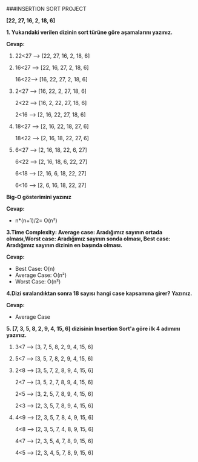 ###INSERTION SORT PROJECT

**[22, 27, 16, 2, 18, 6]**

**1. Yukarıdaki verilen dizinin sort türüne göre aşamalarını yazınız.**

**Cevap:** 

1. 22<27 --> [22, 27, 16, 2, 18, 6]
2. 16<27 --> [22, 16, 27, 2, 18, 6]


    16<22--> [16, 22, 27, 2, 18, 6]
3. 2<27 --> [16, 22, 2, 27, 18, 6]


    2<22 --> [16, 2, 22, 27, 18, 6]


    2<16 --> [2, 16, 22, 27, 18, 6]


4. 18<27 --> [2, 16, 22, 18, 27, 6]


    18<22 --> [2, 16, 18, 22, 27, 6]
5. 6<27 --> [2, 16, 18, 22, 6, 27]


    6<22 --> [2, 16, 18, 6, 22, 27]


    6<18 --> [2, 16, 6, 18, 22, 27]


    6<16 --> [2, 6, 16, 18, 22, 27]

**Big-O gösterimini yazınız**

**Cevap:**

* n*(n+1)/2= O(n²)

**3.Time Complexity: Average case: Aradığımız sayının ortada olması,Worst case: Aradığımız sayının sonda olması, Best case: Aradığımız sayının dizinin en başında olması.**

**Cevap:**

* Best Case: O(n)
* Average Case: O(n²)
* Worst Case: O(n²)

**4.Dizi sıralandıktan sonra 18 sayısı hangi case kapsamına girer? Yazınız.**

**Cevap:**

* Average Case

**5. [7, 3, 5, 8, 2, 9, 4, 15, 6] dizisinin Insertion Sort'a göre ilk 4 adımını yazınız.**

1. 3<7 --> [3, 7, 5, 8, 2, 9, 4, 15, 6]
2. 5<7 --> [3, 5, 7, 8, 2, 9, 4, 15, 6]
3. 2<8 --> [3, 5, 7, 2, 8, 9, 4, 15, 6]


    2<7 --> [3, 5, 2, 7, 8, 9, 4, 15, 6]


    2<5 --> [3, 2, 5, 7, 8, 9, 4, 15, 6]


    2<3 --> [2, 3, 5, 7, 8, 9, 4, 15, 6]
4. 4<9 --> [2, 3, 5, 7, 8, 4, 9, 15, 6]


    4<8 --> [2, 3, 5, 7, 4, 8, 9, 15, 6]


    4<7 --> [2, 3, 5, 4, 7, 8, 9, 15, 6]

    
    4<5 --> [2, 3, 4, 5, 7, 8, 9, 15, 6]